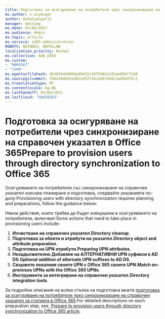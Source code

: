 ```yaml
---
title: Подготовка за осигуряване на потребители чрез синхронизиране на справочен указател в Office 365
ms.author: v-aiyengar
author: AshaIyengar21
manager: dansimp
ms.date: 03/04/2021
ms.audience: Admin
ms.topic: article
ms.service: o365-administration
ROBOTS: NOINDEX, NOFOLLOW
localization_priority: Normal
ms.collection: Adm_O365
ms.custom:
- "9004167"
- "7299"
ms.openlocfilehash: 4b3035444966e89d32c4375482a155ae85bff240
ms.sourcegitcommit: f4ba304b92ed01e35273ecda67e9dc3ad9d475c1
ms.translationtype: MT
ms.contentlocale: bg-BG
ms.lasthandoff: 03/04/2021
ms.locfileid: "50429263"
---
```

# <a name="prepare-to-provision-users-through-directory-synchronization-to-office-365"></a><span data-ttu-id="7f4f0-102">Подготовка за осигуряване на потребители чрез синхронизиране на справочен указател в Office 365</span><span class="sxs-lookup"><span data-stu-id="7f4f0-102">Prepare to provision users through directory synchronization to Office 365</span></span>

<span data-ttu-id="7f4f0-103">Осигуряването на потребители със синхронизиране на справочен указател изисква планиране и подготовка, следвайте указанията по-долу:</span><span class="sxs-lookup"><span data-stu-id="7f4f0-103">Provisioning users with directory synchronization requires planning and preparations, follow the guidance below:</span></span>

<span data-ttu-id="7f4f0-104">Някои действия, които трябва да бъдат извършени в осигуряването на потребители, включват:</span><span class="sxs-lookup"><span data-stu-id="7f4f0-104">Some actions that need to take place in provisioning users include:</span></span>
1. <span data-ttu-id="7f4f0-105">**Изчистване на справочен указател**.</span><span class="sxs-lookup"><span data-stu-id="7f4f0-105">**Directory cleanup**.</span></span>
1. <span data-ttu-id="7f4f0-106">**Подготовка за обекти и атрибути на указател**.</span><span class="sxs-lookup"><span data-stu-id="7f4f0-106">**Directory object and attribute preparation**.</span></span>
1. <span data-ttu-id="7f4f0-107">**Подготовка на UPN атрибути**.</span><span class="sxs-lookup"><span data-stu-id="7f4f0-107">**Preparing UPN attributes**.</span></span>
1. <span data-ttu-id="7f4f0-108">**Незадължително Добавяне на АЛТЕРНАТИВНИ UPN суфикси в AD DS**.</span><span class="sxs-lookup"><span data-stu-id="7f4f0-108">**Optional addition of alternate UPN suffixes to AD DS**.</span></span>
1. <span data-ttu-id="7f4f0-109">**Свържете локалния своите UPN с Office 365 своите UPN**.</span><span class="sxs-lookup"><span data-stu-id="7f4f0-109">**Match on-premises UPNs with the Office 365 UPNs**.</span></span>
1. <span data-ttu-id="7f4f0-110">**Инструменти за интегриране на справочен указател**.</span><span class="sxs-lookup"><span data-stu-id="7f4f0-110">**Directory integration tools**.</span></span>

<span data-ttu-id="7f4f0-111">За подробни описания на всяка стъпка на подготовка вижте [подготовка за осигуряване на потребители чрез синхронизиране на справочен указател за статията в Office 365](https://aka.ms/office365assistantprovisionuserstooffice365).</span><span class="sxs-lookup"><span data-stu-id="7f4f0-111">For detailed descriptions on each preparation step, see, [Prepare to provision users through directory synchronization to Office 365 article](https://aka.ms/office365assistantprovisionuserstooffice365).</span></span>